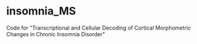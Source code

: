 # insomnia_MS
Code for "Transcriptional and Cellular Decoding of Cortical Morphometric Changes in Chronic Insomnia Disorder"

